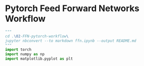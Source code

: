 # Pytorch Feed Forward Networks Workflow


```python
"""
cd .\02-FFN-pytorch-workflow\
jupyter nbconvert --to markdown ffn.ipynb --output README.md
"""
import torch
import numpy as np
import matplotlib.pyplot as plt
```
